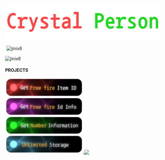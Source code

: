<p align="center">
  <img src="New Project 9 [E9A91A8].png" alt="Logo">
</p>


<p>&nbsp;<img align="center" src="https://github-readme-stats.vercel.app/api?username=jinix6&show_icons=true&locale=en" alt="jinix6" /></p>

<p><img align="center" src="https://github-readme-streak-stats.herokuapp.com/?user=jinix6&" alt="jinix6" /></p>

#### PROJECTS




<a href="https://jinix6.github.io/Icon/" target="_blank">
  <img width="50%" src="New Project 9 [60A2C85].png">
</a>

<a href="https://t.me/FFinfox" target="_blank">
  <img width="50%" src="New Project 9 [8F8CF30].png">
</a>

<a href="https://truecaller-six.vercel.app" target="_blank">
  <img width="50%" src="New Project 9 [6FCEF8F].png">
</a>


<a href="https://unlimited-storage-drab.vercel.app/" target="_blank">
  <img width="50%" src="New Project 9 [46D220E].png">
</a>







<a href="https://github.com/jinix6/ff-profile-webp">
  <img align="center" src="https://github-readme-stats.vercel.app/api/pin/?username=jinix6&repo=ff-profile-webp" />
</a>
